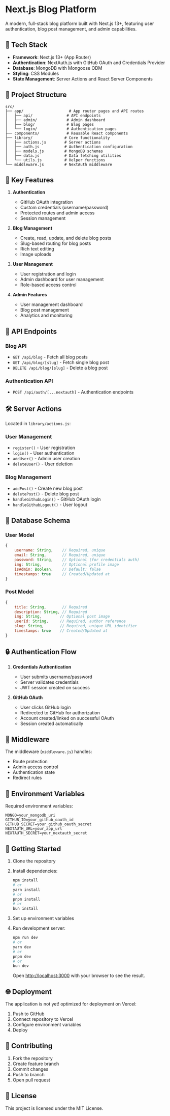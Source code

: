 # Next.js Blog Platform

A modern, full-stack blog platform built with Next.js 13+, featuring user authentication, blog post management, and admin capabilities.

## 🚀 Tech Stack

- **Framework**: Next.js 13+ (App Router)
- **Authentication**: NextAuth.js with GitHub OAuth and Credentials Provider
- **Database**: MongoDB with Mongoose ODM
- **Styling**: CSS Modules
- **State Management**: Server Actions and React Server Components

## 📁 Project Structure

```
src/
├── app/                    # App router pages and API routes
│   ├── api/               # API endpoints
│   ├── admin/             # Admin dashboard
│   ├── blog/              # Blog pages
│   └── login/             # Authentication pages
├── components/            # Reusable React components
├── library/              # Core functionality
│   ├── actions.js        # Server actions
│   ├── auth.js           # Authentication configuration
│   ├── models.js         # MongoDB schemas
│   ├── data.js           # Data fetching utilities
│   └── utils.js          # Helper functions
└── middleware.js         # NextAuth middleware
```

## 🔑 Key Features

1. **Authentication**
   - GitHub OAuth integration
   - Custom credentials (username/password)
   - Protected routes and admin access
   - Session management

2. **Blog Management**
   - Create, read, update, and delete blog posts
   - Slug-based routing for blog posts
   - Rich text editing
   - Image uploads

3. **User Management**
   - User registration and login
   - Admin dashboard for user management
   - Role-based access control

4. **Admin Features**
   - User management dashboard
   - Blog post management
   - Analytics and monitoring

## 🔌 API Endpoints

### Blog API
- `GET /api/blog` - Fetch all blog posts
- `GET /api/blog/[slug]` - Fetch single blog post
- `DELETE /api/blog/[slug]` - Delete a blog post

### Authentication API
- `POST /api/auth/[...nextauth]` - Authentication endpoints

## 🛠 Server Actions

Located in `library/actions.js`:

### User Management
- `register()` - User registration
- `login()` - User authentication
- `addUser()` - Admin user creation
- `deleteUser()` - User deletion

### Blog Management
- `addPost()` - Create new blog post
- `deletePost()` - Delete blog post
- `handleGithubLogin()` - GitHub OAuth login
- `handleGithubLogout()` - User logout

## 💾 Database Schema

### User Model
```javascript
{
    username: String,    // Required, unique
    email: String,       // Required, unique
    password: String,    // Optional (for credentials auth)
    img: String,         // Optional profile image
    isAdmin: Boolean,    // Default: false
    timestamps: true     // Created/Updated at
}
```

### Post Model
```javascript
{
    title: String,       // Required
    description: String, // Required
    img: String,        // Optional post image
    userId: String,     // Required, author reference
    slug: String,       // Required, unique URL identifier
    timestamps: true    // Created/Updated at
}
```

## 🔒 Authentication Flow

1. **Credentials Authentication**
   - User submits username/password
   - Server validates credentials
   - JWT session created on success

2. **GitHub OAuth**
   - User clicks GitHub login
   - Redirected to GitHub for authorization
   - Account created/linked on successful OAuth
   - Session created automatically

## 🚦 Middleware

The middleware (`middleware.js`) handles:
- Route protection
- Admin access control
- Authentication state
- Redirect rules

## 🔧 Environment Variables

Required environment variables:
```
MONGO=your_mongodb_uri
GITHUB_ID=your_github_oauth_id
GITHUB_SECRET=your_github_oauth_secret
NEXTAUTH_URL=your_app_url
NEXTAUTH_SECRET=your_nextauth_secret
```

## 🚀 Getting Started

1. Clone the repository
2. Install dependencies:

    ```bash
    npm install
    # or
    yarn install
    # or
    pnpm install
    # or
    bun install
    ```

3. Set up environment variables
4. Run development server:

    ```bash
    npm run dev
    # or
    yarn dev
    # or
    pnpm dev
    # or
    bun dev
    ```
    Open [http://localhost:3000](http://localhost:3000) with your browser to see the result.

## 🌐 Deployment

The application is not yet! optimized for deployment on Vercel:

1. Push to GitHub
2. Connect repository to Vercel
3. Configure environment variables
4. Deploy

## 🤝 Contributing

1. Fork the repository
2. Create feature branch
3. Commit changes
4. Push to branch
5. Open pull request

## 📄 License

This project is licensed under the MIT License.

